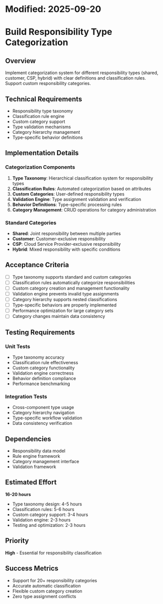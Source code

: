 # Modified: 2025-09-20

# Build Responsibility Type Categorization

## Overview
Implement categorization system for different responsibility types (shared, customer, CSP, hybrid) with clear definitions and classification rules. Support custom responsibility categories.

## Technical Requirements
- Responsibility type taxonomy
- Classification rule engine
- Custom category support
- Type validation mechanisms
- Category hierarchy management
- Type-specific behavior definitions

## Implementation Details

### Categorization Components
1. **Type Taxonomy**: Hierarchical classification system for responsibility types
2. **Classification Rules**: Automated categorization based on attributes
3. **Custom Categories**: User-defined responsibility types
4. **Validation Engine**: Type assignment validation and verification
5. **Behavior Definitions**: Type-specific processing rules
6. **Category Management**: CRUD operations for category administration

### Standard Categories
- **Shared**: Joint responsibility between multiple parties
- **Customer**: Customer-exclusive responsibility
- **CSP**: Cloud Service Provider-exclusive responsibility
- **Hybrid**: Mixed responsibility with specific conditions

## Acceptance Criteria
- [ ] Type taxonomy supports standard and custom categories
- [ ] Classification rules automatically categorize responsibilities
- [ ] Custom category creation and management functionality
- [ ] Validation engine prevents invalid type assignments
- [ ] Category hierarchy supports nested classifications
- [ ] Type-specific behaviors are properly implemented
- [ ] Performance optimization for large category sets
- [ ] Category changes maintain data consistency

## Testing Requirements

### Unit Tests
- Type taxonomy accuracy
- Classification rule effectiveness
- Custom category functionality
- Validation engine correctness
- Behavior definition compliance
- Performance benchmarking

### Integration Tests
- Cross-component type usage
- Category hierarchy navigation
- Type-specific workflow validation
- Data consistency verification

## Dependencies
- Responsibility data model
- Rule engine framework
- Category management interface
- Validation framework

## Estimated Effort
**16-20 hours**
- Type taxonomy design: 4-5 hours
- Classification rules: 5-6 hours
- Custom category support: 3-4 hours
- Validation engine: 2-3 hours
- Testing and optimization: 2-3 hours

## Priority
**High** - Essential for responsibility classification

## Success Metrics
- Support for 20+ responsibility categories
- Accurate automatic classification
- Flexible custom category creation
- Zero type assignment conflicts
